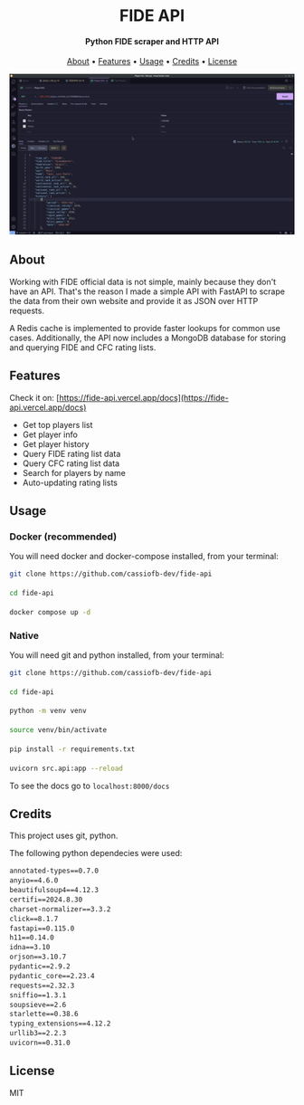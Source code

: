 <h1 align="center">
  FIDE API
</h1>

<h4 align="center">Python FIDE scraper and HTTP API</h4>

<p align="center">
  <a href="#about">About</a> •
  <a href="#features">Features</a> •
  <a href="#usage">Usage</a> •
  <a href="#credits">Credits</a> •
  <a href="#license">License</a>
</p>

![screenshot](screenshot.jpg)

## About

Working with FIDE official data is not simple, mainly because they don't have an API. That's the reason I made a simple API with FastAPI to scrape the data from their own website and provide it as JSON over HTTP requests.

A Redis cache is implemented to provide faster lookups for common use cases. Additionally, the API now includes a MongoDB database for storing and querying FIDE and CFC rating lists.

## Features

Check it on:
[https://fide-api.vercel.app/docs](https://fide-api.vercel.app/docs)

- Get top players list
- Get player info
- Get player history
- Query FIDE rating list data
- Query CFC rating list data
- Search for players by name
- Auto-updating rating lists

## Usage

### Docker (recommended)

You will need docker and docker-compose installed, from your terminal:

```sh
git clone https://github.com/cassiofb-dev/fide-api

cd fide-api

docker compose up -d
```

### Native

You will need git and python installed, from your terminal:

```sh
git clone https://github.com/cassiofb-dev/fide-api

cd fide-api

python -m venv venv

source venv/bin/activate

pip install -r requirements.txt

uvicorn src.api:app --reload
```

To see the docs go to ``localhost:8000/docs``

## Credits

This project uses git, python.

The following python dependecies were used:
```txt
annotated-types==0.7.0
anyio==4.6.0
beautifulsoup4==4.12.3
certifi==2024.8.30
charset-normalizer==3.3.2
click==8.1.7
fastapi==0.115.0
h11==0.14.0
idna==3.10
orjson==3.10.7
pydantic==2.9.2
pydantic_core==2.23.4
requests==2.32.3
sniffio==1.3.1
soupsieve==2.6
starlette==0.38.6
typing_extensions==4.12.2
urllib3==2.2.3
uvicorn==0.31.0
```

## License

MIT
